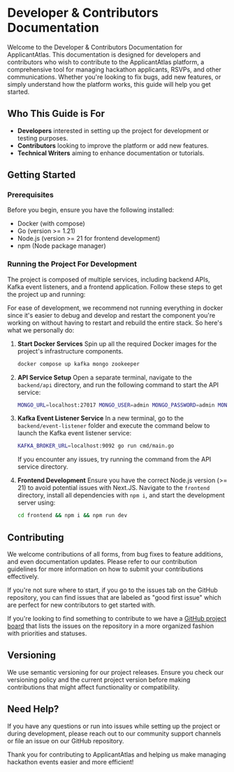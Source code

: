 # Developer & Contributors Documentation

Welcome to the Developer & Contributors Documentation for ApplicantAtlas. This documentation is designed for developers and contributors who wish to contribute to the ApplicantAtlas platform, a comprehensive tool for managing hackathon applicants, RSVPs, and other communications. Whether you're looking to fix bugs, add new features, or simply understand how the platform works, this guide will help you get started.

## Who This Guide is For
- **Developers** interested in setting up the project for development or testing purposes.
- **Contributors** looking to improve the platform or add new features.
- **Technical Writers** aiming to enhance documentation or tutorials.

## Getting Started

### Prerequisites
Before you begin, ensure you have the following installed:
- Docker (with compose)
- Go (version >= 1.21)
- Node.js (version >= 21 for frontend development)
- npm (Node package manager)

### Running the Project For Development
The project is composed of multiple services, including backend APIs, Kafka event listeners, and a frontend application. Follow these steps to get the project up and running:

For ease of development, we recommend not running everything in docker since it's easier to debug and develop and restart the component you're working on without having to restart and rebuild the entire stack. So here's what we personally do:

1. **Start Docker Services**
   Spin up all the required Docker images for the project's infrastructure components.
   ```bash
   docker compose up kafka mongo zookeeper
   ```

2. **API Service Setup**
   Open a separate terminal, navigate to the `backend/api` directory, and run the following command to start the API service:
   ```bash
   MONGO_URL=localhost:27017 MONGO_USER=admin MONGO_PASSWORD=admin MONGO_DB=app MONGO_AUTH_SOURCE=admin CORS_ALLOW_ORIGINS="*" JWT_SECRET_TOKEN="testtesttesttest" KAFKA_BROKER_URL=localhost:9092 go run cmd/main.go
   ```

3. **Kafka Event Listener Service**
   In a new terminal, go to the `backend/event-listener` folder and execute the command below to launch the Kafka event listener service:
   ```bash
   KAFKA_BROKER_URL=localhost:9092 go run cmd/main.go
   ```
   If you encounter any issues, try running the command from the API service directory.

4. **Frontend Development**
   Ensure you have the correct Node.js version (>= 21) to avoid potential issues with Next.JS. Navigate to the `frontend` directory, install all dependencies with `npm i`, and start the development server using:
   ```bash
   cd frontend && npm i && npm run dev
   ```

## Contributing
We welcome contributions of all forms, from bug fixes to feature additions, and even documentation updates. Please refer to our contribution guidelines for more information on how to submit your contributions effectively.

If you're not sure where to start, if you go to the issues tab on the GitHub repository, you can find issues that are labeled as "good first issue" which are perfect for new contributors to get started with.

If you're looking to find something to contribute to we have a [GitHub project board](https://github.com/users/davidteather/projects/5/views/2) that lists the issues on the repository in a more organized fashion with priorities and statuses.

## Versioning
We use semantic versioning for our project releases. Ensure you check our versioning policy and the current project version before making contributions that might affect functionality or compatibility.

## Need Help?
If you have any questions or run into issues while setting up the project or during development, please reach out to our community support channels or file an issue on our GitHub repository.

Thank you for contributing to ApplicantAtlas and helping us make managing hackathon events easier and more efficient!